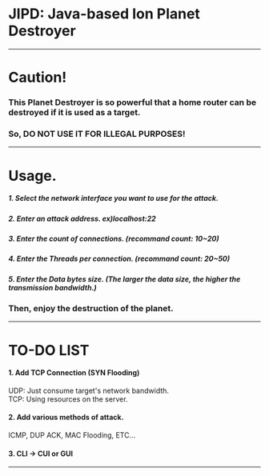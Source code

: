 # JIPD: Java-based Ion Planet Destroyer
-------------------------------------------------------
# Caution!
### This Planet Destroyer is so powerful that a home router can be destroyed if it is used as a target.
### So, DO NOT USE IT FOR ILLEGAL PURPOSES!
-------------------------------------------------------
# Usage.
##### 1. Select the network interface you want to use for the attack.
##### 2. Enter an attack address. ex)localhost:22
##### 3. Enter the count of connections. (recommand count: 10~20)
##### 4. Enter the Threads per connection. (recommand count: 20~50)
##### 5. Enter the Data bytes size. (The larger the data size, the higher the transmission bandwidth.)
### Then, enjoy the destruction of the planet.
-------------------------------------------------------
# TO-DO LIST

#### 1. Add TCP Connection (SYN Flooding)
UDP: Just consume target's network bandwidth.  
TCP: Using resources on the server.

#### 2. Add various methods of attack.
ICMP, DUP ACK, MAC Flooding, ETC...

#### 3. CLI -> CUI or GUI
-------------------------------------------------------
